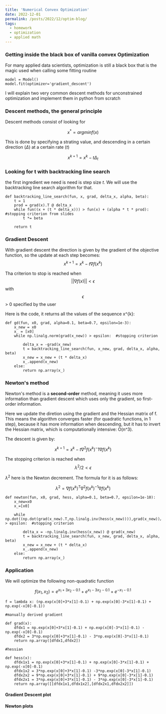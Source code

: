 ```yaml
---
title: 'Numerical Convex Optimization'
date: 2022-12-01
permalink: /posts/2022/12/optim-blog/
tags:
  - homework
  - optimization
  - applied math
---
```


### Getting inside the black box of vanilla convex Optimization

For many applied data scientists, optimization is still a black box that is the magic used when calling some fitting routine

```
model = Model()
model.fit(optimizer='gradient_descent')
```

I will explain two very common descent methods for unconstrained optimization and implement them in python from scratch

### Descent methods, the general principle

Descent methods consist of looking for 

$$x^* = argmin f(x) $$

This is done by specifying a strating value, and descending in a certain direction ($\Delta$) at a certain rate ($t$)

$$ x^{k+1} = x^{k}-t\Delta_t $$

### Looking for t with backtracking line search

the first ingredient we need is need is step size $t$. We will use the backtracking line search algorithm for that. 

```
def backtracking_line_search(fun, x, grad, delta_x, alpha, beta):
    t = 1
    prod = grad(x).T @ delta_x
    while fun((x + (t * delta_x))) > fun(x) + (alpha * t * prod): #stopping criterion from slides
        t *= beta

    return t
```

### Gradient Descent

With gradient descent the direction is given by the gradient of the objective function, so the update at each step becomes:
$$ x^{k+1}= x^{k}-t\nabla f(x^{k}) $$

Tha criterion to stop is reached when $$||\nabla f(x)|| < \epsilon $$
with $$\epsilon$$ > 0  specified by the user

Here is the code, it returns all the values of the sequence x^{k}:

```
def gd(fun, x0, grad, alpha=0.1, beta=0.7, epsilon=1e-3):
    x_new = x0
    x_ = [x0]
    while np.linalg.norm(grad(x_new)) > epsilon:  #stopping criterion

        delta_x = -grad(x_new)
        t = backtracking_line_search(fun, x_new, grad, delta_x, alpha, beta) 
        x_new = x_new + (t * delta_x)
        x_.append(x_new)
    else:
        return np.array(x_)
```

### Newton's method

Newton's method is a **second-order** method, meaning it uses more information than gradient descent which uses only the gradient, so first-order information. 

Here we update the diretion using the gradient and the Hessian matrix of f. This means the algorithm converges faster (for quadratic functions, in 1 step), because it has more information when descending, but it has to invert the Hessian matrix, which is computationally intensive: O(n^3). 

The descent is given by:

$$ x^{k+1} = x^{k}-t\nabla^2 f(x^{k})^-1 \nabla f(x^{k}) $$

The stopping criterion is reached when $$\lambda^2/2 < \epsilon$$

$\lambda^2$ here is the Newton decrement. The formula for it is as follows:

$$ \lambda^2 = \nabla f(x^{k})^T\nabla^2 f(x^{k})^{-1}\nabla f(x^{k}) $$

```
def newton(fun, x0, grad, hess, alpha=0.1, beta=0.7, epsilon=1e-10):
    x_new=x0
    x_=[x0]

    while np.dot((np.dot(grad(x_new).T,np.linalg.inv(hess(x_new)))),grad(x_new))/2 > epsilon:  #stopping criterion

        delta_x = -np.linalg.inv(hess(x_new)) @ grad(x_new)
        t = backtracking_line_search(fun, x_new, grad, delta_x, alpha, beta) 
        x_new = x_new + (t * delta_x)
        x_.append(x_new)
    else:
        return np.array(x_)

```


### Application 

We will optimize the following non-quadratic function

$$ f(x_1,x_2) = e^{x_1+3x_2-0.1} + e^{x_1-3x_2-0.1} + e^{-x_1-0.1} $$


```
f = lambda x: (np.exp(x[0]+3*x[1]-0.1) + np.exp(x[0]-3*x[1]-0.1) + np.exp(-x[0]-0.1))

#manually derived gradient 

def grad(x):
    dfdx1 = np.exp(x[0]+3*x[1]-0.1) + np.exp(x[0]-3*x[1]-0.1) - np.exp(-x[0]-0.1)
    dfdx2 = 3*np.exp(x[0]+3*x[1]-0.1) - 3*np.exp(x[0]-3*x[1]-0.1)
    return np.array([dfdx1,dfdx2])

#hessian

def hess(x):
    dfdx1x1 = np.exp(x[0]+3*x[1]-0.1) + np.exp(x[0]-3*x[1]-0.1) + np.exp(-x[0]-0.1)
    dfdx1x2 = 3*np.exp(x[0]+3*x[1]-0.1) -3*np.exp(x[0]-3*x[1]-0.1)
    dfdx2x2 = 9*np.exp(x[0]+3*x[1]-0.1) + 9*np.exp(x[0]-3*x[1]-0.1)
    dfdx2x1 = 3*np.exp(x[0]+3*x[1]-0.1) - 3*np.exp(x[0]-3*x[1]-0.1)
    return np.array([[dfdx1x1,dfdx1x2],[dfdx2x1,dfdx2x2]])
```

#### Gradient Descent plot


#### Newton plots